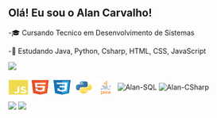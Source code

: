 ## Olá! Eu sou o Alan Carvalho!
-🎓 Cursando Tecnico em Desenvolvimento de Sistemas

-🌱 Estudando Java, Python, Csharp, HTML, CSS, JavaScript

<div align="Left">
  <img height="180em" src="https://github-readme-stats.vercel.app/api?username=carvalhoallanx&show_icons=true&theme=dark&include_all_commits=true&count_private=true"/>
 </div>

<div style="display: inline_block"><br>
  <img align="center" alt="Alan-Js" height="30" width="40" src="https://raw.githubusercontent.com/devicons/devicon/master/icons/javascript/javascript-plain.svg">
  <img align="center" alt="Alan-HTML" height="30" width="40" src="https://raw.githubusercontent.com/devicons/devicon/master/icons/html5/html5-original.svg">
  <img align="center" alt="Alan-CSS" height="30" width="40" src="https://raw.githubusercontent.com/devicons/devicon/master/icons/css3/css3-original.svg">
  <img align="center" alt="Alan-Python" height="30" width="40" src="https://raw.githubusercontent.com/devicons/devicon/master/icons/python/python-original.svg">
  <img align="center" alt="Alan-Java" height="30"  width="40"src="https://raw.githubusercontent.com/github/explore/5b3600551e122a3277c2c5368af2ad5725ffa9a1/topics/java/java.png">
  <img align="center" alt="Alan-SQL" height="30" width="30" src="https://blogs.perficient.com/files/2015/09/Azure-SQL-Database-400x400.png">
  <img align="center" alt="Alan-CSharp" height="30" width="30" src="https://camo.githubusercontent.com/8d56e87edf99e89bfc457cd62462e0b7aae19e6b197b1df5c542d474d8d76f81/68747470733a2f2f646576656c6f7065722e6665646f726170726f6a6563742e6f72672f7374617469632f6c6f676f2f6373686172702e706e67">
</div>

<div>
  <p></p>
   <a href = "mailto:allancarvalho722@gmail.com"><img src="https://img.shields.io/badge/-Gmail-%23333?style=for-the-badge&logo=gmail&logoColor=white" target="_blank"></a>
  <a href="https://www.linkedin.com/in/allan-carvalho-a61b04209/" target="_blank"><img src="https://img.shields.io/badge/-LinkedIn-%230077B5?style=for-the-badge&logo=linkedin&logoColor=white" target="_blank"></a>
</div>
